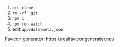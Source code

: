 1. `git clone`
1. `rm -rf .git`
1. `npm i`
1. `npm run watch`
1. edit `app/data/meta.json`

Favicon generator: https://realfavicongenerator.net/
